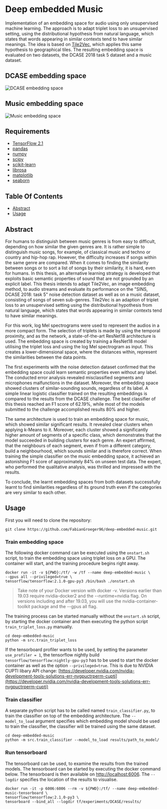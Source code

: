 # Deep embedded Music
Implementation of an embedding space for audio using only unsupervised machine learning. The approach is to adapt
 triplet loss to an unsupervised setting, using the distributional hypothesis from natural language, which states
  that words appearing in similar contexts tend to have similar meanings. The idea is based on 
  [Tile2Vec](https://arxiv.org/abs/1805.02855), which applies this same hypothesis to geographical tiles. The
   resulting embedding space is evaluated on two datasets, the DCASE 2018 task 5 dataset and a music dataset.
   
## DCASE embedding space

![DCASE embedding space](http://fabiangroeger.com/wp-content/uploads/2020/06/deep_embedded_music_dcase_space.gif)

## Music embedding space

![Music embedding space](http://fabiangroeger.com/wp-content/uploads/2020/06/deep_embedded_music_music_space.gif)

## Requirements
- [TensorFlow 2.1](https://github.com/tensorflow/tensorflow) 
- [pandas](https://pandas.pydata.org/) 
- [numpy](https://numpy.org/) 
- [scipy](https://www.scipy.org/) 
- [scikit-learn](https://scikit-learn.org/stable/) 
- [librosa](https://github.com/librosa/librosa)
- [matplotlib](https://matplotlib.org/) 
- [seaborn](https://seaborn.pydata.org/)

## Table Of Contents
-  [Abstract](#abstract)
-  [Usage](#usage)

## Abstract
For humans to distinguish between music genres is from easy to difficult, depending on how similar the given genres are. It is rather simple to distinguish music songs, for example, of classical music and techno or country and hip-hop rap. However, the difficulty increases if songs within the same genre are compared. When it comes to finding the similarity between songs or to sort a list of songs by their similarity, it is hard, even for humans. In this thesis, an alternative learning strategy is developed that exploits basic semantic properties of sound that are not grounded by an explicit label. This thesis intends to adapt Tile2Vec, an image embedding method, to audio streams and evaluate its performance on the "SINS, DCASE 2018: task 5" noise detection dataset as well as on a music dataset, consisting of songs of seven sub-genres. Tile2Vec is an adaption of triplet loss to an unsupervised setting using the distributional hypothesis from natural language, which states that words appearing in similar contexts tend to have similar meanings.

For this work, log Mel spectrograms were used to represent the audios in a more compact form. The selection of triplets is made by using the temporal proximity, and as the network, a state-of-the-art ResNet18 architecture is used. The embedding space is created by training a ResNet18 model utilising the triplet loss and using the log Mel spectrogram as input. This creates a lower-dimensional space, where the distances within, represent the similarities between the data points.
    
The first experiments with the noise detection dataset confirmed that the embedding space could learn semantic properties even without any label. The conducted error analysis revealed misclassified segments and microphones malfunctions in the dataset. Moreover, the embedding space showed clusters of similar-sounding sounds, regardless of its label. A simple linear logistic classifier trained on the resulting embeddings is compared to the results from the DCASE challenge. The best classifier of this thesis reached an F1 score of 62.19\%, while most of the models submitted to the challenge accomplished results 80\% and higher.
    
The same architecture is used to train an embedding space for music, which showed similar significant results. It revealed clear clusters when applying k-Means to it. Moreover, each cluster showed a significantly higher amount of segments of a specific class, which demonstrates that the model succeeded in building clusters for each genre. An expert affirmed, that the neighbours of each segment, even if from a different category, build a neighbourhood, which sounds similar and is therefore correct. When training the simple classifier on the music embedding space, it achieved an astonishing F1 score of approximately 84\% on unseen test data. The expert, who performed the qualitative analysis, was thrilled and impressed with the results.
    
To conclude, the learnt embedding spaces from both datasets successfully learnt to find similarities regardless of its ground truth even if the categories are very similar to each other.

## Usage
First you will need to clone the repository:
```shell script
git clone https://github.com/FabianGroeger96/deep-embedded-music.git
```

### Train embedding space
The following docker command can be executed using the `onstart.sh` script, to train the embedding space using triplet loss on a GPU. The container will start, and the training procedure begins right away.
```shell script
docker run -it -v ${PWD}:/tf/ -w /tf --name deep-embedded-music \
--gpus all --privileged=true \
tensorflow/tensorflow:2.1.0-gpu-py3 /bin/bash ./onstart.sh
```

>Take note of your Docker version with docker -v. Versions earlier than 19.03 require nvidia-docker2 and the --runtime=nvidia flag. On versions including and after 19.03, you will use the nvidia-container-toolkit package and the --gpus all flag.

 The training process can be started manually without the `onstart.sh` script, by starting the docker container and then executing the python script `train_triplet_loss.py` manually.
 ```shell script
cd deep-embedded-music
python -m src.train_triplet_loss
```
If the tensorboard profiler wants to be used, by setting the parameter `use_profiler = 1`, the tensorflow nightly
 build `tensorflow/tensorflow:nightly-gpu-py3` has to be used to start the docker container as well as the option
  `--privileged=true`. This is due to NVIDIA CUPTI libary API change: 
  [https://developer.nvidia.com/nvidia-development-tools-solutions-err-nvgpuctrperm-cupti](https://developer.nvidia.com/nvidia-development-tools-solutions-err-nvgpuctrperm-cupti)

### Train classifier
A separate python script has to be called named `train_classifier.py`, to train the classifier on top of the
 embedding architecture. The `--model_to_load` argument specifies which embedding model should be used to train the
  classifier, the classifier will be trained using the same dataset.
 ```shell script
cd deep-embedded-music
python -m src.train_classifier --model_to_load results/path_to_model/
```

### Run tensorboard
The tensorboard can be used, to examine the results from the trained models. The tensorboard can be started by
 executing the docker command below. The tensorboard is then available on [http://localhost:6006](http://localhost:6006). The `--logdir` specifies the location of the results to visualise.
```shell script
docker run -it -p 6006:6006 --rm -v ${PWD}:/tf/ --name deep-embedded-music-tensorboard \
tensorflow/tensorflow:2.1.0-py3 \
tensorboard --bind_all --logdir tf/experiments/DCASE/results/
```
